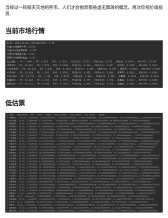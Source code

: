 # 
当经过一轮毁天灭地的熊市，人们才会抛弃那些虚无飘渺的概念，再次珍视价值投资.

## 当前市场行情
![股债平衡策略](/doc/sbb.png)

## 低估票
![基于ROE和DCF判断低估值](/doc/under_value.jpg)
